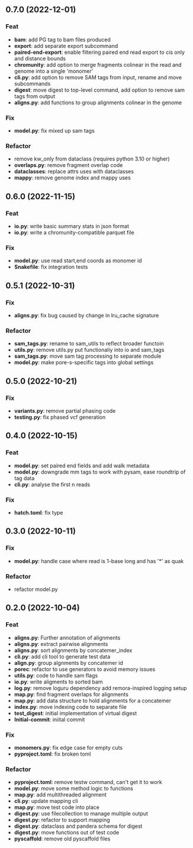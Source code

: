 ## 0.7.0 (2022-12-01)

### Feat

- **bam**: add PG tag to bam files produced
- **export**: add separate export subcommand
- **paired-end-export**: enable filtering paired end read export to cis only and distance bounds
- **chromunity**: add option to merge fragments colinear in the read and genome into a single 'monomer'
- **cli.py**: add option to remove SAM tags from input, rename and move subcommands
- **digest**: move digest to top-level command, add option to remove sam tags from output
- **aligns.py**: add functions to group alignments colinear in the genome

### Fix

- **model.py**: fix mixed up sam tags

### Refactor

- remove kw_only from dataclass (requires python 3.10 or higher)
- **overlaps.py**: remove fragment overlap code
- **dataclasses**: replace attrs uses with dataclasses
- **mappy**: remove genome index and mappy uses

## 0.6.0 (2022-11-15)

### Feat

- **io.py**: write basic summary stats in json format
- **io.py**: write a chromunity-compatible parquet file

### Fix

- **model.py**: use read start,end coords as monomer id
- **Snakefile**: fix integration tests

## 0.5.1 (2022-10-31)

### Fix

- **aligns.py**: fix bug caused by change in lru_cache signature

### Refactor

- **sam_tags.py**: rename to sam_utils to reflect broader functoin
- **utils.py**: remove utils.py put functionaliy into io and sam_tags
- **sam_tags.py**: move sam tag processing to separate module
- **model.py**: make pore-s-specific tags into global settings

## 0.5.0 (2022-10-21)

### Fix

- **variants.py**: remove partial phasing code
- **testing.py**: fix phased vcf generation

## 0.4.0 (2022-10-15)

### Feat

- **model.py**: set paired end fields and add walk metadata
- **model.py**: downgrade mm tags to work with pysam, ease roundtrip of tag data
- **cli.py**: analyse the first n reads

### Fix

- **hatch.toml**: fix type

## 0.3.0 (2022-10-11)

### Fix

- **model.py**: handle case where read is 1-base long and has '*' as quak

### Refactor

- refactor model.py

## 0.2.0 (2022-10-04)

### Feat

- **aligns.py**: Further annotation of alignments
- **aligns.py**: extract pairwise alignments
- **aligns.py**: sort alignments by concatemer_index
- **cli.py**: add cli tool to generate test data
- **align.py**: group algnments by concatemer id
- **porec**: refactor to use generators to avoid memory issues
- **utils.py**: code to handle sam flags
- **io.py**: write aligments to sorted bam
- **log.py**: remove loguru dependency add remora-inspired logging setup
- **map.py**: find fragment overlaps for alignments
- **map.py**: add data structure to hold alignments for a concatemer
- **index.py**: move indexing code to separate file
- **test_digest**: initial implementation of virtual digest
- **Initial-commit**: iniital commit

### Fix

- **monomers.py**: fix edge case for empty cuts
- **pyproject.toml**: fix broken toml

### Refactor

- **pyproject.toml**: remove testw command, can't get it to work
- **model.py**: move some method logic to functions
- **map.py**: add multithreaded alignment
- **cli.py**: update mapping cli
- **map.py**: move test code into place
- **digest.py**: use filecollection to manage multiple output
- **digest.py**: refactor to support mapping
- **digest.py**: dataclass and pandera schema for digest
- **digest.py**: move functions out of test code
- **pyscaffold**: remove old pyscaffold files
